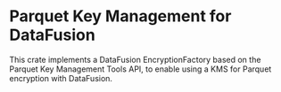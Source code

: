 # Parquet Key Management for DataFusion

This crate implements a DataFusion EncryptionFactory based
on the Parquet Key Management Tools API, to enable using a KMS
for Parquet encryption with DataFusion.
